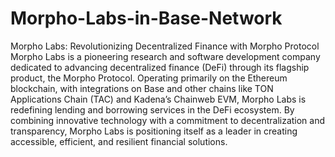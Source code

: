 # Morpho-Labs-in-Base-Network
Morpho Labs: Revolutionizing Decentralized Finance with Morpho Protocol
Morpho Labs is a pioneering research and software development company dedicated to advancing decentralized finance (DeFi) through its flagship product, the Morpho Protocol. Operating primarily on the Ethereum blockchain, with integrations on Base and other chains like TON Applications Chain (TAC) and Kadena’s Chainweb EVM, Morpho Labs is redefining lending and borrowing services in the DeFi ecosystem. By combining innovative technology with a commitment to decentralization and transparency, Morpho Labs is positioning itself as a leader in creating accessible, efficient, and resilient financial solutions.

